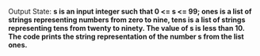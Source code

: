 Output State: **s is an input integer such that 0 <= s <= 99; ones is a list of strings representing numbers from zero to nine, tens is a list of strings representing tens from twenty to ninety. The value of s is less than 10. The code prints the string representation of the number s from the list ones.**
